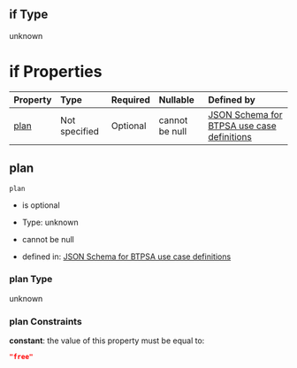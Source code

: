 ## if Type

unknown

# if Properties

| Property      | Type          | Required | Nullable       | Defined by                                                                                                                                                                                                                                  |
| :------------ | :------------ | :------- | :------------- | :------------------------------------------------------------------------------------------------------------------------------------------------------------------------------------------------------------------------------------------ |
| [plan](#plan) | Not specified | Optional | cannot be null | [JSON Schema for BTPSA use case definitions](btpsa-usecase-properties-services-items-allof-1-then-allof-77-then-allof-0-if-properties-plan.md "undefined#/properties/services/items/allOf/1/then/allOf/77/then/allOf/0/if/properties/plan") |

## plan



`plan`

*   is optional

*   Type: unknown

*   cannot be null

*   defined in: [JSON Schema for BTPSA use case definitions](btpsa-usecase-properties-services-items-allof-1-then-allof-77-then-allof-0-if-properties-plan.md "undefined#/properties/services/items/allOf/1/then/allOf/77/then/allOf/0/if/properties/plan")

### plan Type

unknown

### plan Constraints

**constant**: the value of this property must be equal to:

```json
"free"
```

